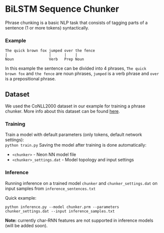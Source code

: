 # BiLSTM Sequence Chunker

Phrase chunking is a basic NLP task that consists of tagging parts of a sentence (1 or more tokens) syntactically.  

### Example

	The quick brown fox jumped over the fence
	|                   |      |    |
	Noun                Verb   Prep Noun

In this example the sentence can be divided into 4 phrases, `The quick brown fox` and `the fence` are noun phrases, `jumped` is a verb phrase and `over` is a prepositional phrase.

## Dataset

We used the CoNLL2000 dataset in our example for training a phrase chunker. More info about this dataset can be found [here](https://www.clips.uantwerpen.be/conll2000/chunking/).

### Training
Train a model with default parameters (only tokens, default network settings):  
	`python train.py`
Saving the model after training is done automatically:

* `<chunker>` - Neon NN model file
* `<chunker>_settings.dat` - Model topology and input settings

### Inference
Running inference on a trained model `chunker` and `chunker_settings.dat` on input samples from `inference_sentences.txt`

Quick example:
```
python inference.py --model chunker.prm --parameters chunker_settings.dat --input inference_samples.txt
```  

**Note:** currently char-RNN features are not supported in inference models (will be added soon).
